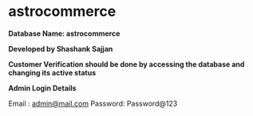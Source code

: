# astrocommerce

**Database Name: astrocommerce**

**Developed by Shashank Sajjan**

**Customer Verification should be done by accessing the database and changing its active status**

**Admin Login Details**

Email   : admin@mail.com
Password: Password@123